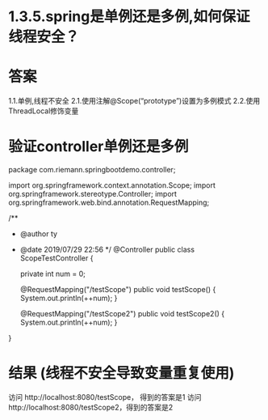 # 1.3.5.spring是单例还是多例,如何保证线程安全？


# 答案
1.1.单例,线程不安全
2.1.使用注解@Scope(“prototype”)设置为多例模式
2.2.使用ThreadLocal修饰变量


# 验证controller单例还是多例
package com.riemann.springbootdemo.controller;

import org.springframework.context.annotation.Scope;
import org.springframework.stereotype.Controller;
import org.springframework.web.bind.annotation.RequestMapping;

/**
 * @author ty
 * @date 2019/07/29 22:56
 */
@Controller
public class ScopeTestController {

    private int num = 0;

    @RequestMapping("/testScope")
    public void testScope() {
        System.out.println(++num);
    }

    @RequestMapping("/testScope2")
    public void testScope2() {
        System.out.println(++num);
    }

}
# 结果 (线程不安全导致变量重复使用)
访问 http://localhost:8080/testScope， 得到的答案是1
访问 http://localhost:8080/testScope2，得到的答案是2
